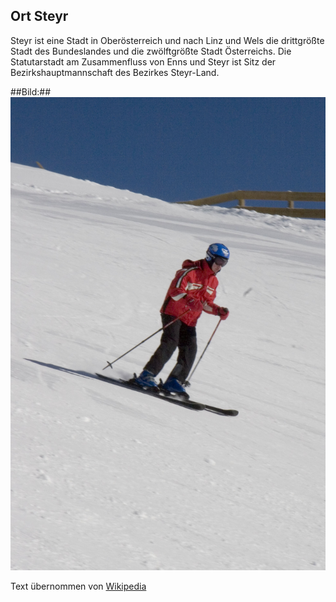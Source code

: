 ## Ort Steyr ##

Steyr ist eine Stadt in Oberösterreich und nach Linz und Wels die drittgrößte Stadt des Bundeslandes und die zwölftgrößte Stadt Österreichs. Die Statutarstadt am Zusammenfluss von Enns und Steyr ist Sitz der Bezirkshauptmannschaft des Bezirkes Steyr-Land.

##Bild:##
![picture](https://github.com/MAschi91/CE_UE_WS18_A4-4/blob/master/k01257329/bild.jpg "bild.png")

Text übernommen von [Wikipedia](https://de.wikipedia.org/wiki/Steyr) 

